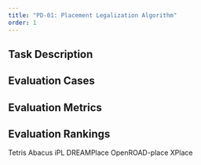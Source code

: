 ```yaml
---
title: "PD-01: Placement Legalization Algorithm"
order: 1
---
```


## Task Description

## Evaluation Cases

## Evaluation Metrics

## Evaluation Rankings

Tetris
Abacus
iPL
DREAMPlace
OpenROAD-place
XPlace